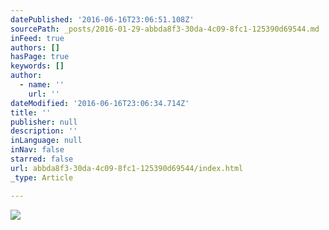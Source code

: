 ```yaml
---
datePublished: '2016-06-16T23:06:51.108Z'
sourcePath: _posts/2016-01-29-abbda8f3-30da-4c09-8fc1-125390d69544.md
inFeed: true
authors: []
hasPage: true
keywords: []
author:
  - name: ''
    url: ''
dateModified: '2016-06-16T23:06:34.714Z'
title: ''
publisher: null
description: ''
inLanguage: null
inNav: false
starred: false
url: abbda8f3-30da-4c09-8fc1-125390d69544/index.html
_type: Article

---
```

![](https://s3-us-west-2.amazonaws.com/the-grid-img/p/db157fa06b920b741d32f2d5cf01d16eb91d7df1.jpg)